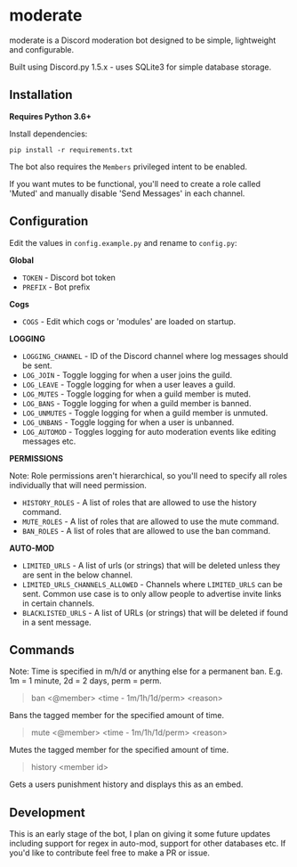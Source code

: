 # moderate

moderate is a Discord moderation bot designed to be simple, lightweight and configurable.

Built using Discord.py 1.5.x - uses SQLite3 for simple database storage.

## Installation
**Requires Python 3.6+**

Install dependencies:

`pip install -r requirements.txt`

The bot also requires the `Members` privileged intent to be enabled.

If you want mutes to be functional, you'll need to create a role called 'Muted' and manually disable 'Send Messages' in each channel.


## Configuration
Edit the values in `config.example.py` and rename to `config.py`:

**Global**
* `TOKEN` - Discord bot token
* `PREFIX` - Bot prefix

**Cogs**
* `COGS` - Edit which cogs or 'modules' are loaded on startup.

**LOGGING**
* `LOGGING_CHANNEL` - ID of the Discord channel where log messages should be sent.
* `LOG_JOIN` - Toggle logging for when a user joins the guild.
* `LOG_LEAVE` - Toggle logging for when a user leaves a guild.
* `LOG_MUTES` - Toggle logging for when a guild member is muted.
* `LOG_BANS` - Toggle logging for when a guild member is banned.
* `LOG_UNMUTES` - Toggle logging for when a guild member is unmuted.
* `LOG_UNBANS` - Toggle logging for when a user is unbanned.
* `LOG_AUTOMOD` - Toggles logging for auto moderation events like editing messages etc.

**PERMISSIONS**

Note: Role permissions aren't hierarchical, so you'll need to specify all roles individually that will need permission. 
* `HISTORY_ROLES` - A list of roles that are allowed to use the history command.
* `MUTE_ROLES` - A list of roles that are allowed to use the mute command.
* `BAN_ROLES` - A list of roles that are allowed to use the ban command.

**AUTO-MOD**
* `LIMITED_URLS` - A list of urls (or strings) that will be deleted unless they are sent in the below channel.
* `LIMITED_URLS_CHANNELS_ALLOWED` - Channels where `LIMITED_URLS` can be sent. Common use case is to only allow people to advertise invite links in certain channels.
* `BLACKLISTED_URLS` - A list of URLs (or strings) that will be deleted if found in a sent message.

## Commands

Note: Time is specified in m/h/d or anything else for a permanent ban. E.g. 1m = 1 minute, 2d = 2 days, perm = perm.
> ban <@member> <time - 1m/1h/1d/perm> \<reason>

Bans the tagged member for the specified amount of time.

> mute <@member> <time - 1m/1h/1d/perm> \<reason>

Mutes the tagged member for the specified amount of time.

> history \<member id>

Gets a users punishment history and displays this as an embed.

## Development

This is an early stage of the bot, I plan on giving it some future updates including support for regex in auto-mod, support for other databases etc. If you'd like to contribute feel free to make a PR or issue.